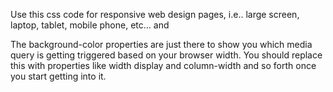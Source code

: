 Use this css code for responsive web design pages, i.e.. large screen, laptop, tablet, mobile phone, etc... and

The background-color properties are just there to show you which media query is getting triggered based on your browser width. You should replace this with properties like width display and column-width and so forth once you start getting into it.
